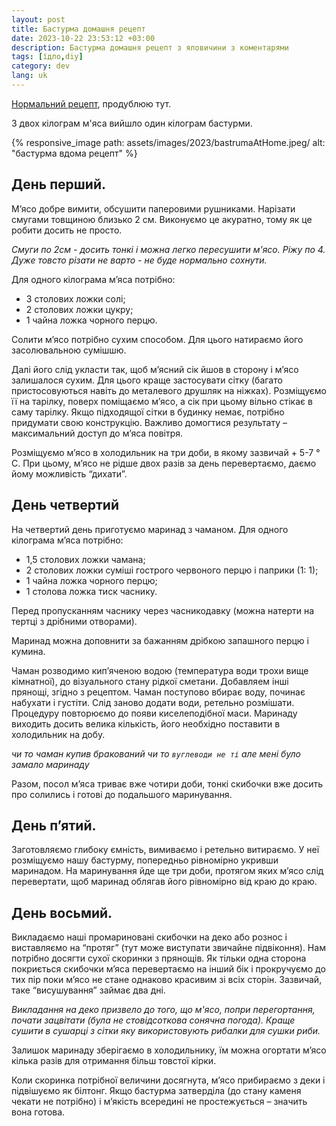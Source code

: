 ```yaml
---
layout: post
title: Бастурма домашня рецепт
date: 2023-10-22 23:53:12 +03:00
description: Бастурма домашня рецепт з яловичини з коментарями
tags: [їдло,diy]
category: dev
lang: uk
---
```

[Нормальний рецепт](https://etnosoft.com.ua/blank/basturma-z-yalovychyny-yak-prygotuvaty-basturmu-v-domashnih-umovah-shvydkyj-retsept/), продублюю тут.

З двох кілограм м'яса вийшло один кілограм бастурми.

{% responsive_image path: assets/images/2023/bastrumaAtHome.jpeg/ alt: "бастурма вдома рецепт" %}

## День перший.
М’ясо добре вимити, обсушити паперовими рушниками. Нарізати смугами товщиною близько 2 см. Виконуємо це акуратно, тому як це робити досить не просто.

_Смуги по 2см - досить тонкі і можна легко пересушити м'ясо. Ріжу по 4. Дуже товсто різати не варто - не буде нормально сохнути._ 

Для одного кілограма м’яса потрібно:

* 3 столових ложки солі;
* 2 столових ложки цукру;
* 1 чайна ложка чорного перцю.

Солити м’ясо потрібно сухим способом. Для цього натираємо його засолювальною сумішшю.

Далі його слід укласти так, щоб м’ясний сік йшов в сторону і м’ясо залишалося сухим. Для цього краще застосувати сітку (багато пристосовуються навіть до металевого друшляк на ніжках). Розміщуємо її на тарілку, поверх поміщаємо м’ясо, а сік при цьому вільно стікає в саму тарілку. Якщо підходящої сітки в будинку немає, потрібно придумати свою конструкцію. Важливо домогтися результату – максимальний доступ до м’яса повітря.

Розміщуємо м’ясо в холодильник на три доби, в якому зазвичай + 5-7 ° С. При цьому, м’ясо не рідше двох разів за день перевертаємо, даємо йому  можливість “дихати”.

## День четвертий  
На четвертий день приготуємо маринад з чаманом.
Для одного кілограма м’яса потрібно:

* 1,5 столових ложки чамана;
* 2 столових ложки суміші гострого червоного перцю і паприки (1: 1);
* 1 чайна ложка чорного перцю;
* 1 столова ложка тиск часнику.

Перед пропусканням часнику через часникодавку (можна натерти на тертці з дрібними отворами).

Маринад можна доповнити за бажанням дрібкою запашного перцю і кумина.

Чаман розводимо кип’яченою водою (температура води трохи вище кімнатної), до візуального стану рідкої сметани. Добавляем інші прянощі, згідно з рецептом. Чаман поступово вбирає воду, починає набухати і густіти. Слід заново додати води, ретельно розмішати. Процедуру повторюємо до появи киселеподібної маси. Маринаду виходить досить велика кількість, його необхідно поставити в холодильник на добу.

_чи то чаман купив бракований чи то `вуглеводи не ті` але мені було замало маринаду_

Разом, посол м’яса триває вже чотири доби, тонкі скибочки вже досить про солились і готові до подальшого маринування.

## День п’ятий.
Заготовляємо глибоку ємність, вимиваємо і ретельно витираємо. У неї розміщуємо нашу бастурму, попередньо рівномірно укривши маринадом. На маринування йде ще три доби, протягом яких м’ясо слід перевертати, щоб маринад облягав його рівномірно від краю до краю.

## День восьмий.
Викладаємо наші промариновані скибочки на деко або рознос і виставляємо на “протяг” (тут може виступати звичайне підвіконня). Нам потрібно досягти сухої скоринки з прянощів. Як тільки одна сторона покриється скибочки м’яса перевертаємо на інший бік і прокручуємо до тих пір поки м’ясо не стане однаково красивим зі всіх сторін. Зазвичай, таке “висушування” займає два дні.

_Викладання на деко призвело до того, що м'ясо, попри перегортання, почати зацвітати (була не стовідсоткова сонячна погода).
Краще сушити в сушарці з сітки яку використовують рибалки для сушки риби._

Залишок маринаду зберігаємо в холодильнику, їм можна огортати м’ясо кілька разів для отримання більш товстої кірки.

Коли скоринка потрібної величини досягнута, м’ясо прибираємо з деки і підвішуємо як білтонг. Якщо бастурма затверділа (до стану каменя чекати не потрібно) і м’якість всередині не простежується – значить вона готова.


